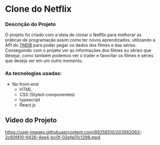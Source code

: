 # Clone do Netflix


### Descrição do Projeto
O projeto foi criado com a ideia de clonar o Netflix para melhorar as práticas de programação assim como ter novos aprendizados, utilizando a API do [TMDB](https://www.themoviedb.org/) para poder pegar os dados dos filmes e das séries. Conseguindo com o projeto ver as informações dos filmes ou séries que desejar, como também podemos ver o trailer e favoritar os filmes e séries que deseja ver em um outro momento.

### As tecnologias usadas:

- No front-end
    - HTML 
    - CSS (Styled-componentes)
    - typescript
    - React.js

## Video do Projeto
https://user-images.githubusercontent.com/89258510/203562063-2c60f410-9426-4ee4-bc0f-02efe01c1298.mp4

